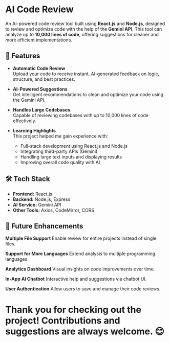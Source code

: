 # AI Code Review

An AI-powered code review tool built using **React.js** and **Node.js**, designed to review and optimize code with the help of the **Gemini API**. This tool can analyze up to **10,000 lines of code**, offering suggestions for cleaner and more efficient implementations.

## 🚀 Features

- **Automatic Code Review**  
  Upload your code to receive instant, AI-generated feedback on logic, structure, and best practices.

- **AI-Powered Suggestions**  
  Get intelligent recommendations to clean and optimize your code using the Gemini API.

- **Handles Large Codebases**  
  Capable of reviewing codebases with up to 10,000 lines of code effectively.

- **Learning Highlights**  
  This project helped me gain experience with:
  - Full-stack development using React.js and Node.js
  - Integrating third-party APIs (Gemini)
  - Handling large text inputs and displaying results
  - Improving overall code quality with AI

## 🛠 Tech Stack

- **Frontend:** React.js  
- **Backend:** Node.js, Express  
- **AI Service:** Gemini API  
- **Other Tools:** Axios, CodeMirror, CORS

## 🔮 Future Enhancements
**Multiple File Support**
Enable review for entire projects instead of single files.

**Support for More Languages**
Extend analysis to multiple programming languages.

**Analytics Dashboard**
Visual insights on code improvements over time.

**In-App AI Chatbot**
Interactive help and suggestions via chatbot UI.

**User Authentication**
Allow users to save and manage their code reviews.


# Thank you for checking out the project! Contributions and suggestions are always welcome. 😊


